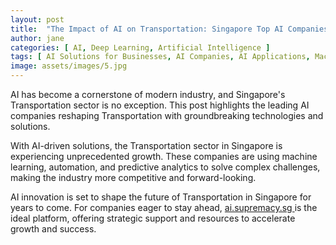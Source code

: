 ```yaml
---
layout: post
title:  "The Impact of AI on Transportation: Singapore Top AI Companies"
author: jane
categories: [ AI, Deep Learning, Artificial Intelligence ]
tags: [ AI Solutions for Businesses, AI Companies, AI Applications, Machine Learning Innovations, AI for Business ]
image: assets/images/5.jpg
---
```


AI has become a cornerstone of modern industry, and Singapore's Transportation sector is no exception. This post highlights the leading AI companies reshaping Transportation with groundbreaking technologies and solutions.

With AI-driven solutions, the Transportation sector in Singapore is experiencing unprecedented growth. These companies are using machine learning, automation, and predictive analytics to solve complex challenges, making the industry more competitive and forward-looking.

AI innovation is set to shape the future of Transportation in Singapore for years to come. For companies eager to stay ahead, <a href="https://ai.supremacy.sg" target="_blank"> ai.supremacy.sg </a> is the ideal platform, offering strategic support and resources to accelerate growth and success.
